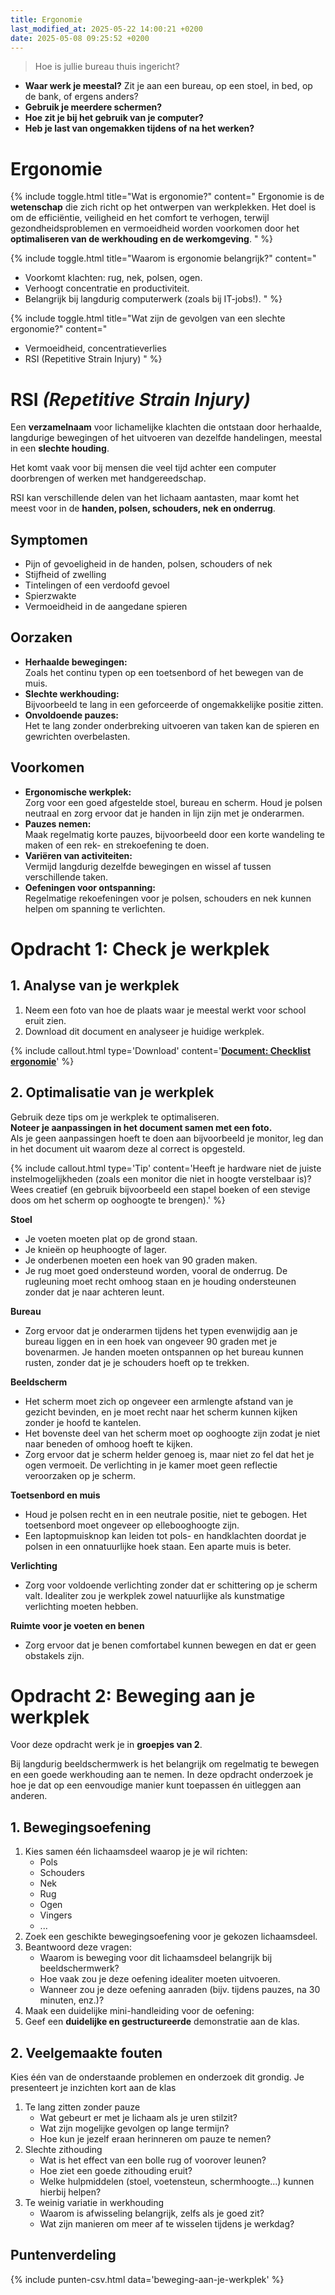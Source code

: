 ```yaml
---
title: Ergonomie
last_modified_at: 2025-05-22 14:00:21 +0200
date: 2025-05-08 09:25:52 +0200
---
```


> Hoe is jullie bureau thuis ingericht?

- **Waar werk je meestal?** Zit je aan een bureau, op een stoel, in bed, op de bank, of ergens anders?
- **Gebruik je meerdere schermen?**
- **Hoe zit je bij het gebruik van je computer?**
- **Heb je last van ongemakken tijdens of na het werken?**

# Ergonomie

{% include toggle.html title="Wat is ergonomie?" content="
Ergonomie is de **wetenschap** die zich richt op het ontwerpen van werkplekken.
Het doel is om de efficiëntie, veiligheid en het comfort te verhogen, terwijl gezondheidsproblemen en vermoeidheid worden voorkomen door het **optimaliseren van de werkhouding en de werkomgeving**.
" %}

{% include toggle.html title="Waarom is ergonomie belangrijk?" content="

- Voorkomt klachten: rug, nek, polsen, ogen.
- Verhoogt concentratie en productiviteit.
- Belangrijk bij langdurig computerwerk (zoals bij IT-jobs!).
  " %}

{% include toggle.html title="Wat zijn de gevolgen van een slechte ergonomie?" content="

- Vermoeidheid, concentratieverlies
- RSI (Repetitive Strain Injury)
  " %}

# RSI _(Repetitive Strain Injury)_

Een **verzamelnaam** voor lichamelijke klachten die ontstaan door herhaalde, langdurige bewegingen of het uitvoeren van dezelfde handelingen, meestal in een **slechte houding**.

Het komt vaak voor bij mensen die veel tijd achter een computer doorbrengen of werken met handgereedschap.

RSI kan verschillende delen van het lichaam aantasten, maar komt het meest voor in de **handen, polsen, schouders, nek en onderrug**.

## Symptomen

- Pijn of gevoeligheid in de handen, polsen, schouders of nek
- Stijfheid of zwelling
- Tintelingen of een verdoofd gevoel
- Spierzwakte
- Vermoeidheid in de aangedane spieren

## Oorzaken

- **Herhaalde bewegingen:**  
   Zoals het continu typen op een toetsenbord of het bewegen van de muis.
- **Slechte werkhouding:**  
   Bijvoorbeeld te lang in een geforceerde of ongemakkelijke positie zitten.
- **Onvoldoende pauzes:**  
   Het te lang zonder onderbreking uitvoeren van taken kan de spieren en gewrichten overbelasten.

## Voorkomen

- **Ergonomische werkplek:**  
  Zorg voor een goed afgestelde stoel, bureau en scherm. Houd je polsen neutraal en zorg ervoor dat je handen in lijn zijn met je onderarmen.
- **Pauzes nemen:**  
  Maak regelmatig korte pauzes, bijvoorbeeld door een korte wandeling te maken of een rek- en strekoefening te doen.
- **Variëren van activiteiten:**  
  Vermijd langdurig dezelfde bewegingen en wissel af tussen verschillende taken.
- **Oefeningen voor ontspanning:**  
  Regelmatige rekoefeningen voor je polsen, schouders en nek kunnen helpen om spanning te verlichten.

# Opdracht 1: Check je werkplek

## 1. Analyse van je werkplek

1. Neem een foto van hoe de plaats waar je meestal werkt voor school eruit zien.
2. Download dit document en analyseer je huidige werkplek.

{% include callout.html type='Download' content='**[Document: Checklist ergonomie](https://docs.google.com/document/d/1m2OJYym0evqPnFmAdybeSQICv5vwbdCN/edit?usp=sharing&ouid=114090905886704231803&rtpof=true&sd=true)**' %}

## 2. Optimalisatie van je werkplek

Gebruik deze tips om je werkplek te optimaliseren.  
**Noteer je aanpassingen in het document samen met een foto.**  
Als je geen aanpassingen hoeft te doen aan bijvoorbeeld je monitor, leg dan in het document uit waarom deze al correct is opgesteld.

{% include callout.html type='Tip' content='Heeft je hardware niet de juiste instelmogelijkheden (zoals een monitor die niet in hoogte verstelbaar is)? Wees creatief (en gebruik bijvoorbeeld een stapel boeken of een stevige doos om het scherm op ooghoogte te brengen).' %}

**Stoel**

- Je voeten moeten plat op de grond staan.
- Je knieën op heuphoogte of lager.
- Je onderbenen moeten een hoek van 90 graden maken.
- Je rug moet goed ondersteund worden, vooral de onderrug. De rugleuning moet recht omhoog staan en je houding ondersteunen zonder dat je naar achteren leunt.

**Bureau**

- Zorg ervoor dat je onderarmen tijdens het typen evenwijdig aan je bureau liggen en in een hoek van ongeveer 90 graden met je bovenarmen. Je handen moeten ontspannen op het bureau kunnen rusten, zonder dat je je schouders hoeft op te trekken.

**Beeldscherm**

- Het scherm moet zich op ongeveer een armlengte afstand van je gezicht bevinden, en je moet recht naar het scherm kunnen kijken zonder je hoofd te kantelen.
- Het bovenste deel van het scherm moet op ooghoogte zijn zodat je niet naar beneden of omhoog hoeft te kijken.
- Zorg ervoor dat je scherm helder genoeg is, maar niet zo fel dat het je ogen vermoeit. De verlichting in je kamer moet geen reflectie veroorzaken op je scherm.

**Toetsenbord en muis**

- Houd je polsen recht en in een neutrale positie, niet te gebogen. Het toetsenbord moet ongeveer op ellebooghoogte zijn.
- Een laptopmuisknop kan leiden tot pols- en handklachten doordat je polsen in een onnatuurlijke hoek staan. Een aparte muis is beter.

**Verlichting**

- Zorg voor voldoende verlichting zonder dat er schittering op je scherm valt. Idealiter zou je werkplek zowel natuurlijke als kunstmatige verlichting moeten hebben.

**Ruimte voor je voeten en benen**

- Zorg ervoor dat je benen comfortabel kunnen bewegen en dat er geen obstakels zijn.

# Opdracht 2: Beweging aan je werkplek

Voor deze opdracht werk je in **groepjes van 2**.

Bij langdurig beeldschermwerk is het belangrijk om regelmatig te bewegen en een goede werkhouding aan te nemen. In deze opdracht onderzoek je hoe je dat op een eenvoudige manier kunt toepassen én uitleggen aan anderen.

## 1. Bewegingsoefening

1. Kies samen één lichaamsdeel waarop je je wil richten:
   - Pols
   - Schouders
   - Nek
   - Rug
   - Ogen
   - Vingers
   - ...
2. Zoek een geschikte bewegingsoefening voor je gekozen lichaamsdeel.
3. Beantwoord deze vragen:
   - Waarom is beweging voor dit lichaamsdeel belangrijk bij beeldschermwerk?
   - Hoe vaak zou je deze oefening idealiter moeten uitvoeren.
   - Wanneer zou je deze oefening aanraden (bijv. tijdens pauzes, na 30 minuten, enz.)?
4. Maak een duidelijke mini-handleiding voor de oefening:
5. Geef een **duidelijke en gestructureerde** demonstratie aan de klas.

## 2. Veelgemaakte fouten

Kies één van de onderstaande problemen en onderzoek dit grondig. Je presenteert je inzichten kort aan de klas

1. Te lang zitten zonder pauze
   - Wat gebeurt er met je lichaam als je uren stilzit?
   - Wat zijn mogelijke gevolgen op lange termijn?
   - Hoe kun je jezelf eraan herinneren om pauze te nemen?
2. Slechte zithouding
   - Wat is het effect van een bolle rug of voorover leunen?
   - Hoe ziet een goede zithouding eruit?
   - Welke hulpmiddelen (stoel, voetensteun, schermhoogte...) kunnen hierbij helpen?
3. Te weinig variatie in werkhouding
   - Waarom is afwisseling belangrijk, zelfs als je goed zit?
   - Wat zijn manieren om meer af te wisselen tijdens je werkdag?

## Puntenverdeling

{% include punten-csv.html data='beweging-aan-je-werkplek' %}
